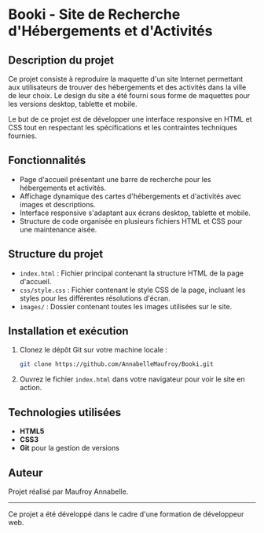 # Booki - Site de Recherche d'Hébergements et d'Activités

## Description du projet

Ce projet consiste à reproduire la maquette d'un site Internet permettant aux utilisateurs de trouver des hébergements et des activités dans la ville de leur choix. Le design du site a été fourni sous forme de maquettes pour les versions desktop, tablette et mobile. 

Le but de ce projet est de développer une interface responsive en HTML et CSS tout en respectant les spécifications et les contraintes techniques fournies.

## Fonctionnalités

- Page d'accueil présentant une barre de recherche pour les hébergements et activités.
- Affichage dynamique des cartes d'hébergements et d'activités avec images et descriptions.
- Interface responsive s'adaptant aux écrans desktop, tablette et mobile.
- Structure de code organisée en plusieurs fichiers HTML et CSS pour une maintenance aisée.

## Structure du projet

- `index.html` : Fichier principal contenant la structure HTML de la page d'accueil.
- `css/style.css` : Fichier contenant le style CSS de la page, incluant les styles pour les différentes résolutions d'écran.
- `images/` : Dossier contenant toutes les images utilisées sur le site.
  
## Installation et exécution

1. Clonez le dépôt Git sur votre machine locale :
    ```bash
    git clone https://github.com/AnnabelleMaufroy/Booki.git
    ```

2. Ouvrez le fichier `index.html` dans votre navigateur pour voir le site en action.

## Technologies utilisées

- **HTML5**
- **CSS3**
- **Git** pour la gestion de versions

## Auteur

Projet réalisé par Maufroy Annabelle.

---

Ce projet a été développé dans le cadre d'une formation de développeur web.

